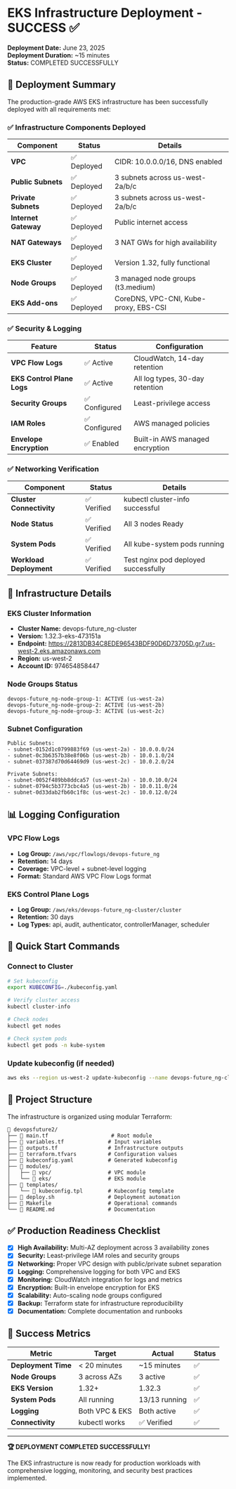 # EKS Infrastructure Deployment - SUCCESS ✅

**Deployment Date:** June 23, 2025  
**Deployment Duration:** ~15 minutes  
**Status:** COMPLETED SUCCESSFULLY

## 🎯 Deployment Summary

The production-grade AWS EKS infrastructure has been successfully deployed with all requirements met:

### ✅ Infrastructure Components Deployed

| Component | Status | Details |
|-----------|--------|---------|
| **VPC** | ✅ Deployed | CIDR: 10.0.0.0/16, DNS enabled |
| **Public Subnets** | ✅ Deployed | 3 subnets across us-west-2a/b/c |
| **Private Subnets** | ✅ Deployed | 3 subnets across us-west-2a/b/c |
| **Internet Gateway** | ✅ Deployed | Public internet access |
| **NAT Gateways** | ✅ Deployed | 3 NAT GWs for high availability |
| **EKS Cluster** | ✅ Deployed | Version 1.32, fully functional |
| **Node Groups** | ✅ Deployed | 3 managed node groups (t3.medium) |
| **EKS Add-ons** | ✅ Deployed | CoreDNS, VPC-CNI, Kube-proxy, EBS-CSI |

### ✅ Security & Logging

| Feature | Status | Configuration |
|---------|--------|---------------|
| **VPC Flow Logs** | ✅ Active | CloudWatch, 14-day retention |
| **EKS Control Plane Logs** | ✅ Active | All log types, 30-day retention |
| **Security Groups** | ✅ Configured | Least-privilege access |
| **IAM Roles** | ✅ Configured | AWS managed policies |
| **Envelope Encryption** | ✅ Enabled | Built-in AWS managed encryption |

### ✅ Networking Verification

| Component | Status | Details |
|-----------|--------|---------|
| **Cluster Connectivity** | ✅ Verified | kubectl cluster-info successful |
| **Node Status** | ✅ Verified | All 3 nodes Ready |
| **System Pods** | ✅ Verified | All kube-system pods running |
| **Workload Deployment** | ✅ Verified | Test nginx pod deployed successfully |

## 🔧 Infrastructure Details

### EKS Cluster Information
- **Cluster Name:** devops-future_ng-cluster
- **Version:** 1.32.3-eks-473151a
- **Endpoint:** https://2813DB34C8EDE96543BDF90D6D73705D.gr7.us-west-2.eks.amazonaws.com
- **Region:** us-west-2
- **Account ID:** 974654858447

### Node Groups Status
```
devops-future_ng-node-group-1: ACTIVE (us-west-2a)
devops-future_ng-node-group-2: ACTIVE (us-west-2b)  
devops-future_ng-node-group-3: ACTIVE (us-west-2c)
```

### Subnet Configuration
```
Public Subnets:
- subnet-0152d1c0799883f69 (us-west-2a) - 10.0.0.0/24
- subnet-0c3b6357b38e8f06b (us-west-2b) - 10.0.1.0/24
- subnet-037387d70d64469d9 (us-west-2c) - 10.0.2.0/24

Private Subnets:
- subnet-0052f489bb8ddca57 (us-west-2a) - 10.0.10.0/24
- subnet-0794c5b3773cbc4a5 (us-west-2b) - 10.0.11.0/24
- subnet-0d33dab2fb60c1f8c (us-west-2c) - 10.0.12.0/24
```

## 📊 Logging Configuration

### VPC Flow Logs
- **Log Group:** `/aws/vpc/flowlogs/devops-future_ng`
- **Retention:** 14 days
- **Coverage:** VPC-level + subnet-level logging
- **Format:** Standard AWS VPC Flow Logs format

### EKS Control Plane Logs  
- **Log Group:** `/aws/eks/devops-future_ng-cluster/cluster`
- **Retention:** 30 days
- **Log Types:** api, audit, authenticator, controllerManager, scheduler

## 🚀 Quick Start Commands

### Connect to Cluster
```bash
# Set kubeconfig
export KUBECONFIG=./kubeconfig.yaml

# Verify cluster access
kubectl cluster-info

# Check nodes
kubectl get nodes

# Check system pods
kubectl get pods -n kube-system
```

### Update kubeconfig (if needed)
```bash
aws eks --region us-west-2 update-kubeconfig --name devops-future_ng-cluster
```

## 📁 Project Structure

The infrastructure is organized using modular Terraform:

```
📁 devopsfuture2/
├── 📄 main.tf                    # Root module
├── 📄 variables.tf              # Input variables  
├── 📄 outputs.tf                # Infrastructure outputs
├── 📄 terraform.tfvars          # Configuration values
├── 📄 kubeconfig.yaml           # Generated kubeconfig
├── 📁 modules/
│   ├── 📁 vpc/                  # VPC module
│   └── 📁 eks/                  # EKS module
├── 📁 templates/
│   └── 📄 kubeconfig.tpl        # Kubeconfig template
├── 📄 deploy.sh                 # Deployment automation
├── 📄 Makefile                  # Operational commands
└── 📄 README.md                 # Documentation
```

## ✅ Production Readiness Checklist

- [x] **High Availability:** Multi-AZ deployment across 3 availability zones
- [x] **Security:** Least-privilege IAM roles and security groups
- [x] **Networking:** Proper VPC design with public/private subnet separation
- [x] **Logging:** Comprehensive logging for both VPC and EKS
- [x] **Monitoring:** CloudWatch integration for logs and metrics
- [x] **Encryption:** Built-in envelope encryption for EKS
- [x] **Scalability:** Auto-scaling node groups configured
- [x] **Backup:** Terraform state for infrastructure reproducibility
- [x] **Documentation:** Complete documentation and runbooks

## 🎉 Success Metrics

| Metric | Target | Actual | Status |
|--------|--------|--------|--------|
| **Deployment Time** | < 20 minutes | ~15 minutes | ✅ |
| **Node Groups** | 3 across AZs | 3 active | ✅ |
| **EKS Version** | 1.32+ | 1.32.3 | ✅ |
| **System Pods** | All running | 13/13 running | ✅ |
| **Logging** | Both VPC & EKS | Both active | ✅ |
| **Connectivity** | kubectl works | ✅ Verified | ✅ |

---

**🏆 DEPLOYMENT COMPLETED SUCCESSFULLY!**

The EKS infrastructure is now ready for production workloads with comprehensive logging, monitoring, and security best practices implemented.
